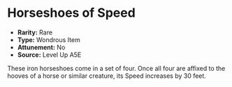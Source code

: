 
# Horseshoes of Speed

* **Rarity:** Rare
* **Type:** Wondrous Item
* **Attunement:** No
* **Source:** Level Up A5E


These iron horseshoes come in a set of four. Once all four are affixed to the hooves of a horse or similar creature, its Speed increases by 30 feet.
